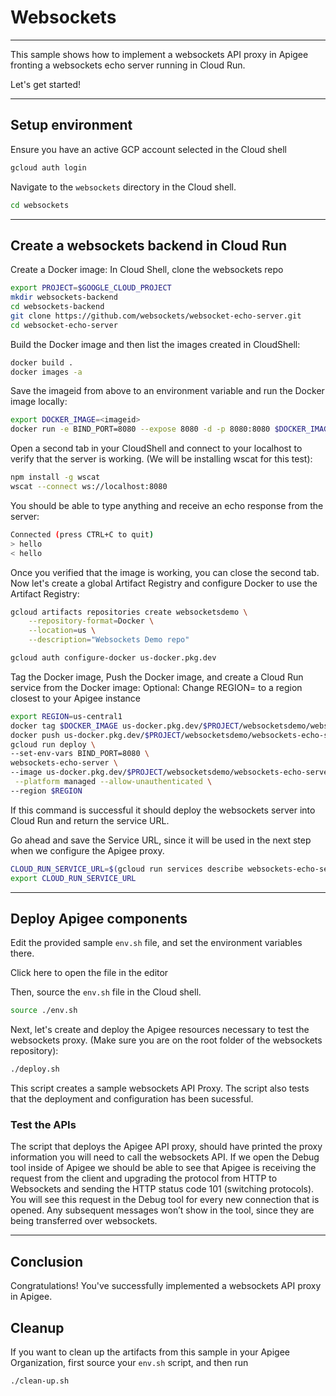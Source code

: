 # Websockets

---
This sample shows how to implement a websockets API proxy in Apigee fronting a websockets echo server running in Cloud Run.

Let's get started!

---

## Setup environment

Ensure you have an active GCP account selected in the Cloud shell

```sh
gcloud auth login
```

Navigate to the `websockets` directory in the Cloud shell.

```sh
cd websockets
```

---

## Create a websockets backend in Cloud Run

Create a Docker image:
In Cloud Shell, clone the websockets repo

```sh
export PROJECT=$GOOGLE_CLOUD_PROJECT
mkdir websockets-backend
cd websockets-backend
git clone https://github.com/websockets/websocket-echo-server.git
cd websocket-echo-server
```

Build the Docker image and then list the images created in CloudShell:

```sh
docker build .
docker images -a
```

Save the imageid from above to an environment variable and run the Docker image locally:

```sh
export DOCKER_IMAGE=<imageid>
docker run -e BIND_PORT=8080 --expose 8080 -d -p 8080:8080 $DOCKER_IMAGE
```

Open a second tab in your CloudShell and connect to your localhost to verify that the server is working. (We will be installing wscat for this test):

```sh
npm install -g wscat
wscat --connect ws://localhost:8080
```

You should be able to type anything and receive an echo response from the server:

```sh
Connected (press CTRL+C to quit)
> hello
< hello
```

Once you verified that the image is working, you can close the second tab.
Now let's create a global Artifact Registry and configure Docker to use the Artifact Registry:

```sh
gcloud artifacts repositories create websocketsdemo \
    --repository-format=Docker \
    --location=us \
    --description="Websockets Demo repo"

gcloud auth configure-docker us-docker.pkg.dev
```

Tag the Docker image, Push the Docker image, and create a Cloud Run service from the Docker image:
Optional: Change REGION= to a region closest to your Apigee instance

```sh
export REGION=us-central1
docker tag $DOCKER_IMAGE us-docker.pkg.dev/$PROJECT/websocketsdemo/websockets-echo-server
docker push us-docker.pkg.dev/$PROJECT/websocketsdemo/websockets-echo-server
gcloud run deploy \
--set-env-vars BIND_PORT=8080 \
websockets-echo-server \
--image us-docker.pkg.dev/$PROJECT/websocketsdemo/websockets-echo-server \
 --platform managed --allow-unauthenticated \
--region $REGION
```

If this command is successful it should deploy the websockets server into Cloud Run and return the service URL.

Go ahead and save the Service URL, since it will be used in the next step when we configure the Apigee proxy.

```sh
CLOUD_RUN_SERVICE_URL=$(gcloud run services describe websockets-echo-server --platform managed --region $REGION --format 'value(status.url)' | sed -E 's/http.+\///')
export CLOUD_RUN_SERVICE_URL
```

---

## Deploy Apigee components

Edit the provided sample `env.sh` file, and set the environment variables there.

Click <walkthrough-editor-open-file filePath="websockets/env.sh">here</walkthrough-editor-open-file> to open the file in the editor

Then, source the `env.sh` file in the Cloud shell.

```sh
source ./env.sh
```

Next, let's create and deploy the Apigee resources necessary to test the websockets proxy. (Make sure you are on the root folder of the websockets repository):

```sh
./deploy.sh
```

This script creates a sample websockets API Proxy. The script also tests that the deployment and configuration has been sucessful.

### Test the APIs

The script that deploys the Apigee API proxy, should have printed the proxy information you will need to call the websockets API. If we open the Debug tool inside of Apigee we should be able to see that Apigee is receiving the request from the client and upgrading the protocol from HTTP to Websockets and sending the HTTP status code 101 (switching protocols). You will see this request in the Debug tool for every new connection that is opened. Any subsequent messages won’t show in the tool, since they are being transferred over websockets.

---

## Conclusion

<walkthrough-conclusion-trophy></walkthrough-conclusion-trophy>

Congratulations! You've successfully implemented a websockets API proxy in Apigee.

<walkthrough-inline-feedback></walkthrough-inline-feedback>

## Cleanup

If you want to clean up the artifacts from this sample in your Apigee Organization, first source your `env.sh` script, and then run

```bash
./clean-up.sh
```
